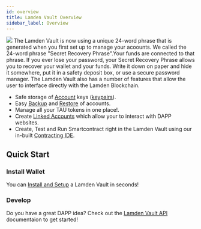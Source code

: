 ```yaml
---
id: overview
title: Lamden Vault Overview
sidebar_label: Overview
---
```

![](/img/wallet/wallet_main_view.png)
The Lamden Vault is now using a unique 24-word phrase that is generated when you first set up to manage your acoounts.
We called the 24-word phrase "Secret Recovery Phrase".Your funds are connected to that phrase. If you ever lose your password, your Secret Recovery Phrase allows you to recover your wallet and your funds. Write it down on paper and hide it somewhere, put it in a safety deposit box, or use a secure password manager.
The Lamden Vault also has a number of features that allow the user to interface directly with the Lamden Blockchain.


 - Safe storage of <u>[Account](/docs/wallet/accounts_overview)</u> keys (<u>[keypairs](/docs/wallet/accounts_linked_overview)</u>).
 - Easy <u>[Backup](/docs/wallet/backup_overview)</u> and <u>[Restore](/docs/wallet/restore_keystore)</u> of accounts.
 - Manage all your TAU tokens in one place!.
 - Create <u>[Linked Accounts](/docs/wallet/accounts_linked_overview)</u> which allow your to interact with DAPP websites.
 - Create, Test and Run Smartcontract right in the Lamden Vault using our in-built <u>[Contracting IDE](/docs/wallet/ide_overview)</u>.
 
## Quick Start

### Install Wallet
You can <u>[Install and Setup](/docs/wallet/installation)</u> a Lamden Vault in seconds!

### Develop
Do you have a great DAPP idea?  Check out the <u>[Lamden Vault API](/docs/develop/wallet_api/overview)</u> documentaion to get started!
